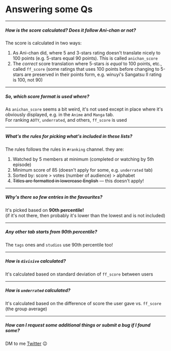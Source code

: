 # Answering some Qs

---

##### How is the score calculated? Does it follow Ani-chan or not?

The score is calculated in two ways:  

1. As Ani-chan did, where 5 and 3-stars rating doesn't translate nicely to 100 points (e.g. 5-stars equal 90 points). This is called `anichan_score`  
2. The *correct* score translation where 5-stars *is equal* to 100 points, etc., called `ff_score` (some ratings that uses 100 points before changing to 5-stars are preserved in their points form, e.g. winuyi's Sangatsu II rating is 100, not 90)

---

##### So, which score format is used where?

As `anichan_score` seems a bit weird, it's not used except in place where it's obviously displayed, e.g. in the `Anime` and `Manga` tab.  
For ranking `AOTY`, `underrated`, and others, `ff_score` is used

---

##### What's the rules for picking what's included in these lists?

The rules follows the rules in `#ranking` channel. they are:  

1. Watched by 5 members at minimum (completed or watching by 5th episode)
2. Minimum score of 85 (doesn't apply for some, e.g. `underrated` tab)
3. Sorted by: score > votes (number of audience) > alphabet
4. ~~Titles are formatted in lowercase English~~ — this doesn't apply!

---

##### Why's there so few entries in the favourites?

It's picked based on **90th percentile!**  
(if it's not there, then probably it's lower than the lowest and is not included)

---

##### Any other tab starts from 90th percentile?

The `tags` ones and `studios` use 90th percentile too!

---

##### How is `divisive` calculated?

It's calculated based on standard deviation of `ff_score` between users

---

##### How is `underrated` calculated?

It's calculated based on the difference of score the user gave vs. `ff_score` (the group average)

---

##### How can I request some additional things or submit a bug if I found some?

DM to me [Twitter](https://twitter.com/vioxcd) 😉️
